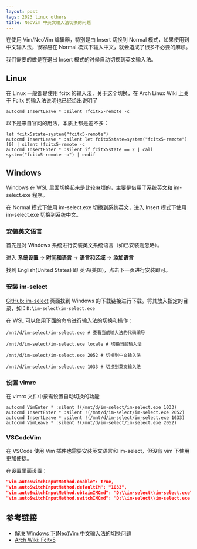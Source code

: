 ```yaml
---
layout: post
tags: 2023 linux others
title: NeoVim 中英文输入法切换的问题
---
```


在使用 Vim/NeoVim 编辑器，特别是由 Insert 切换到 Normal 模式，如果使用到中文输入法，很容易在 Normal 模式下输入中文，就会造成了很多不必要的麻烦。

我们需要的做是在退出 Insert 模式的时候自动切换到英文输入法。

## Linux

在 Linux 一般都是使用 fcitx 的输入法，关于这个切换，在 Arch Linux Wiki 上关于 Fcitx 的输入法说明也已经给出说明了

```vim
autocmd InsertLeave * :silent !fcitx5-remote -c
```

以下是来自官网的用法，本质上都是差不多：

```vim
let fcitx5state=system("fcitx5-remote")
autocmd InsertLeave * :silent let fcitx5state=system("fcitx5-remote")[0] | silent !fcitx5-remote -c
autocmd InsertEnter * :silent if fcitx5state == 2 | call system("fcitx5-remote -o") | endif
```

## Windows

Windows 在 WSL 里面切换起来是比较麻烦的，主要是借用了系统英文和 im-select.exe 程序。

在 Normal 模式下使用 im-select.exe 切换到系统英文，进入 Insert 模式下使用 im-select.exe 切换到系统中文。

### 安装英文语言

首先是对 Windows 系统进行安装英文系统语言（如已安装则忽略）。

进入 **系统设置** -> **时间和语言** -> **语言和区域** -> **添加语言**

找到 English(United States) 即 英语(美国)，点击下一页进行安装即可。

### 安装 im-select

[GitHub: im-select](https://github.com/daipeihust/im-select) 页面找到 Windows 的下载链接进行下载。将其放入指定的目录，如：`D:\im-select\im-select.exe`

在 WSL 可以使用下面的命令进行输入法的切换和操作：

```shell
/mnt/d/im-select/im-select.exe # 查看当前输入法的代码编号

/mnt/d/im-select/im-select.exe locale # 切换当前输入法

/mnt/d/im-select/im-select.exe 2052 # 切换到中文输入法

/mnt/d/im-select/im-select.exe 1033 # 切换到英文输入法
```

### 设置 vimrc

在 vimrc 文件中按需设置自动切换的功能

```vim
autocmd VimEnter * :silent !(/mnt/d/im-select/im-select.exe 1033)
autocmd InsertEnter * :silent !(/mnt/d/im-select/im-select.exe 2052)
autocmd InsertLeave * :silent !(/mnt/d/im-select/im-select.exe 1033)
autocmd VimLeave * :silent !(/mnt/d/im-select/im-select.exe 2052)
```

### VSCodeVim

在 VSCode 使用 Vim 插件也需要安装英文语言和 im-select，但没有 vim 下使用更加便捷。

在设置里面设置：

```json
"vim.autoSwitchInputMethod.enable": true,
"vim.autoSwitchInputMethod.defaultIM": "1033",
"vim.autoSwitchInputMethod.obtainIMCmd": "D:\\im-select\\im-select.exe",
"vim.autoSwitchInputMethod.switchIMCmd": "D:\\im-select\\im-select.exe {im}",
```

## 参考链接

- [解决 Windows 下(Neo)Vim 中文输入法的切换问题](https://www.cnblogs.com/tuilk/p/16421831.html)
- [Arch Wiki: Fcitx5](https://wiki.archlinux.org/title/Fcitx)
